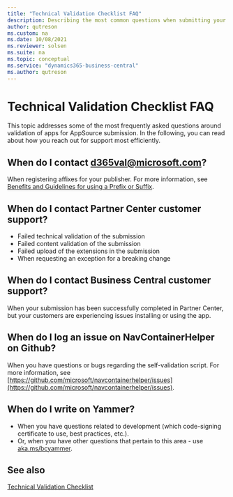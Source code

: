 ```yaml
---
title: "Technical Validation Checklist FAQ"
description: Describing the most common questions when submitting your app to AppSource.
author: qutreson
ms.custom: na
ms.date: 10/08/2021
ms.reviewer: solsen
ms.suite: na
ms.topic: conceptual
ms.service: "dynamics365-business-central"
ms.author: qutreson
---
```


# Technical Validation Checklist FAQ

This topic addresses some of the most frequently asked questions around validation of apps for AppSource submission. In the following, you can read about how you reach out for support most efficiently.

## When do I contact d365val@microsoft.com?

When registering affixes for your publisher. For more information, see [Benefits and Guidelines for using a Prefix or Suffix](../compliance/apptest-prefix-suffix.md).

## When do I contact Partner Center customer support?

- Failed technical validation of the submission
- Failed content validation of the submission
- Failed upload of the extensions in the submission
- When requesting an exception for a breaking change

## When do I contact Business Central customer support?

When your submission has been successfully completed in Partner Center, but your customers are experiencing issues installing or using the app.

## When do I log an issue on NavContainerHelper on Github?

When you have questions or bugs regarding the self-validation script. For more information, see [https://github.com/microsoft/navcontainerhelper/issues](https://github.com/microsoft/navcontainerhelper/issues).

## When do I write on Yammer?

- When you have questions related to development (which code-signing certificate to use, best practices, etc.).
- Or, when you have other questions that pertain to this area - use [aka.ms/bcyammer](https://aka.ms/bcyammer).

## See also

[Technical Validation Checklist](devenv-checklist-submission.md)